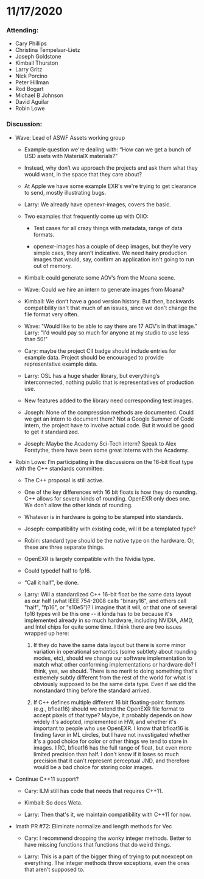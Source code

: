 # 11/17/2020

### Attending:

* Cary Phillips
* Christina Tempelaar-Lietz
* Joseph Goldstone
* Kimball Thurston
* Larry Gritz
* Nick Porcino
* Peter Hillman
* Rod Bogart
* Michael B Johnson
* David Aguilar
* Robin Lowe

### Discussion:

* Wave: Lead of ASWF Assets working group

  * Example question we're dealing with: “How can we get a bunch of
    USD asets with MaterialX materials?”

  * Instead, why don’t we approach the projects and ask them what they
    would want, in the space that they care about?

  * At Apple we have some example EXR's we're trying to get clearance
    to send, mostly illustrating bugs.
  
  * Larry: We already have openexr-images, covers the basic.

  * Two examples that frequently come up with OIIO:

    * Test cases for all crazy things with metadata, range of data formats.

    * openexr-images has a couple of deep images, but they’re very
      simple caes, they aren’t indicative. We need hairy production
      images that would, say, confirm an application isn't going to
      run out of memory.

  * Kimball: could generate some AOV’s from the Moana scene.

  * Wave: Could we hire an intern to generate images from Moana?

  * Kimball: We don’t have a good version history. But then, backwards
    compatibility isn't that much of an issues, since we don't change
    the file format very often.
  
  * Wave: "Would like to be able to say there are 17 AOV’s in that
    image." Larry: "I'd would pay so much for anyone at my studio to
    use less than 50!"
  
  * Cary: maybe the project CII badge should include entries for
    example data. Project should be encouraged to provide
    representative example data.
  
  * Larry: OSL has a huge shader library, but everything’s
    interconnected, nothing public that is representatives of
    production use.
  
  * New features added to the library need corresponding test images.
  
  * Joseph: None of the compression methods are documented. Could we
    get an intern to document them? Not a Google Summer of Code
    intern, the project have to involve actual code. But it would be
    good to get it standardized.
  
  * Joseph: Maybe the Academy Sci-Tech intern? Speak to Alex
    Forstythe, there have been some great interns with the Academy.

* Robin Lowe: I’m participating in the discussions on the 16-bit float
  type with the C++ standards committee.

  * The C++ proposal is still active.

  * One of the key differences with 16 bit floats is how they do
    rounding.  C++ allows for severa kinds of rounding. OpenEXR only
    does one. We don’t allow the other kinds of rounding.
  
  * Whatever is in hardware is going to be stamped into standards.

  * Joseph: compatibility with existing code, will it be a templated type?

  * Robin: standard type should be the native type on the
    hardware. Or, these are three separate things.

  * OpenEXR is largely compatible with the Nvidia type.
  
  * Could typedef half to fp16.

  * “Call it half”, be done.

  * Larry: Will a standardized C++ 16-bit float be the same data
    layout as our half (what IEEE 754-2008 calls "binary16", and
    others call "half", "fp16", or "s10e5")? I imagine that it will,
    or that one of several fp16 types will be this one -- it kinda has
    to be because it's implemented already in so much hardware,
    including NVIDIA, AMD, and Intel chips for quite some time. I
    think there are two issues wrapped up here:

    1. If they do have the same data layout but there is some minor
       variation in operational semantics (some subtlety about
       rounding modes, etc), should we change our software
       implementation to match what other conforming implementations
       or hardware do? I think, yes, we should. There is no merit to
       doing something that's extremely subtly different from the rest
       of the world for what is obviously supposed to be the same data
       type. Even if we did the nonstandard thing before the standard
       arrived.
    
    2. If C++ defines multiple different 16 bit floating-point formats
       (e.g., bfloat16) should we extend the OpenEXR file format to
       accept pixels of that type? Maybe, it probably depends on how
       widely it's adopted, implemented in HW, and whether it's
       important to people who use OpenEXR. I know that bfloat16 is
       finding favor in ML circles, but I have not investigated
       whether it's a good choice for color or other things we tend to
       store in images. IIRC, bfloat16 has the full range of float,
       but even more limited precision than half. I don't know if it
       loses so much precision that it can't represent perceptual JND,
       and therefore would be a bad choice for storing color images.

* Continue C++11 support? 

  * Cary: ILM still has code that needs that requires C++11.

  * Kimball: So does Weta.

  * Larry: Then that's it, we maintain compatibility with C++11 for now.

* Imath PR #72: Eliminate normalize and length methods for Vec<inttype>

  * Cary: I recommend dropping the wonky integer methods. Better to
    have missing functions that functions that do weird things.

  * Larry: This is a part of the bigger thing of trying to put
    noexcept on everything. The integer methods throw exceptions, even
    the ones that aren't supposed to.
  